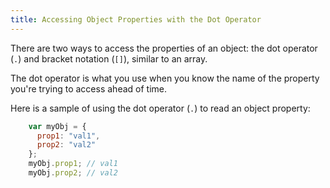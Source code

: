 ```yaml
---
title: Accessing Object Properties with the Dot Operator
---
```

There are two ways to access the properties of an object: the dot operator (`.`) and bracket notation (`[]`), similar to an array.

The dot operator is what you use when you know the name of the property you're trying to access ahead of time.

Here is a sample of using the dot operator (`.`) to read an object property:

```js
    var myObj = {
      prop1: "val1",
      prop2: "val2"
    };
    myObj.prop1; // val1
    myObj.prop2; // val2
```
